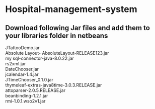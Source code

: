 # Hospital-management-system
## Download following Jar files and add them to your libraries folder in netbeans
JTattooDemo.jar\
Absolute Layout- AbsoluteLayout-RELEASE123.jar\
my sql-connector-java-8.0.22.jar\
rs2xml.jar\
DateChooser.jar\
jcalendar-1.4.jar\
JTimeChooser_0.1.0.jar\
thymeleaf-extras-java8time-3.0.3.RELEASE.jar\
attoparser-2.0.5.RELEASE.jar\
beanbinding-1.2.1.jar\
rmi-1.0.1.wso2v1.jar
